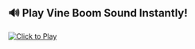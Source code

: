 ## 🔊 Play Vine Boom Sound Instantly!

[![Click to Play](https://img.shields.io/badge/🔊-Click_to_Play-orange?style=for-the-badge)](https://sivarajkmalai.github.io/Audio-Check/)
